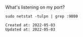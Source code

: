 
What's listening on my port?
```
sudo netstat -tulpn | grep :9080
```

    Created at: 2022-05-03
    Updated at: 2022-05-03

